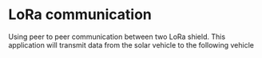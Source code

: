 # LoRa communication
 Using peer to peer communication between two LoRa shield. This application will transmit data from the solar vehicle to the following vehicle
